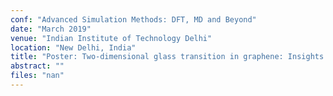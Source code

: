 ```yaml
---
conf: "Advanced Simulation Methods: DFT, MD and Beyond"
date: "March 2019"
venue: "Indian Institute of Technology Delhi"
location: "New Delhi, India"
title: "Poster: Two-dimensional glass transition in graphene: Insights from molecular simulations"
abstract: ""
files: "nan"
---
```


<!--  -->

